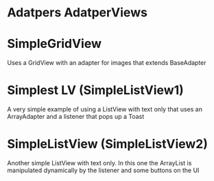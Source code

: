 # Adatpers AdatperViews
# SimpleGridView
Uses a GridView with an adapter for images that extends BaseAdapter
# Simplest LV (SimpleListView1)
A very simple example of using a ListView with text only that 
uses an ArrayAdapter and a listener  that pops up a Toast
# SimpleListView (SimpleListView2)
Another simple ListView with text only.  In this one the ArrayList is 
manipulated dynamically by the listener and some buttons on the UI
